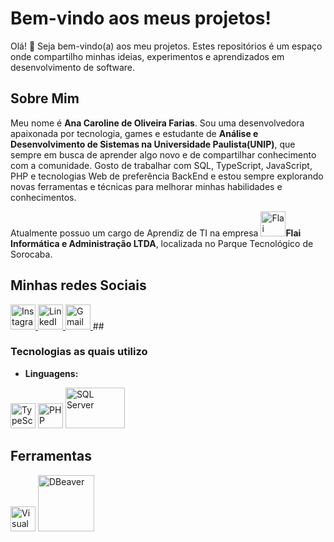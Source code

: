 # Bem-vindo aos meus projetos!

Olá! 👋 Seja bem-vindo(a) aos meu projetos. Estes repositórios é um espaço onde compartilho minhas ideias, experimentos e aprendizados em desenvolvimento de software.

## Sobre Mim

Meu nome é **Ana Caroline de Oliveira Farias**. Sou uma desenvolvedora apaixonada por tecnologia, games e estudante de **Análise e Desenvolvimento de Sistemas na Universidade Paulista(UNIP)**, que sempre em busca de aprender algo novo e de compartilhar conhecimento com a comunidade. Gosto de trabalhar com SQL, TypeScript, JavaScript, PHP e tecnologias Web de preferência BackEnd e estou sempre explorando novas ferramentas e técnicas para melhorar minhas habilidades e conhecimentos.

Atualmente possuo um cargo de Aprendiz de TI na empresa <img src="https://github.com/user-attachments/assets/4d4cd47e-94bf-44f8-8f71-b21ab58d4eba" alt="Flai Logo" width="40" height="40">**Flai Informática e Administração LTDA**, localizada no Parque Tecnológico de Sorocaba.


## Minhas redes Sociais

<a href="https://www.instagram.com/_fariaasz">
    <img src="https://upload.wikimedia.org/wikipedia/commons/a/a5/Instagram_icon.png" alt="Instagram" width="40" height="40">
</a>

<a href="https://br.linkedin.com/in/ana-caroline-oliveira-farias-73411a318">
    <img src="https://upload.wikimedia.org/wikipedia/commons/c/ca/LinkedIn_logo_initials.png" alt="LinkedIn" width="40"/>
</a>

<a href="mailto:anacarolinedeoliveirafarias@gmail.com">
  <img src="https://upload.wikimedia.org/wikipedia/commons/4/4e/Gmail_Icon.png" alt="Gmail logo" width="40"/>
</a>
##




### Tecnologias as quais utilizo

- **Linguagens:**
 <img src="https://raw.githubusercontent.com/remojansen/logo.ts/master/ts.png" alt="TypeScript Logo" width="40" height="40">

  <img src="https://www.php.net/images/logos/php-logo.svg" alt="PHP" width="40" height="40">

  <img src="https://www.svgrepo.com/show/303229/microsoft-sql-server-logo.svg" alt="SQL Server" width="95" height="65">

## Ferramentas
<img src="https://cdn.jsdelivr.net/gh/devicons/devicon/icons/vscode/vscode-original.svg" alt="Visual Studio Code" width="40" height="40">
<img src="https://awsmp-logos.s3.amazonaws.com/0ed7b11e-a954-4759-b706-255abb673d4c/019d31123782932ac3e85ee51c6e1f63.png" alt="DBeaver" width="90"/>



